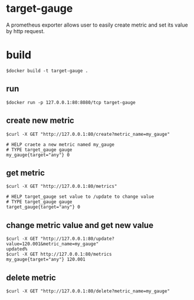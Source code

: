 # target-gauge

A prometheus exporter allows user to easily create metric and set its value by http request.

# build

    $docker build -t target-gauge .  

## run

    $docker run -p 127.0.0.1:80:8080/tcp target-gauge

## create new metric

    $curl -X GET "http://127.0.0.1:80/create?metric_name=my_gauge"

    # HELP craete a new metric named my_gauge  
    # TYPE target_gauge gauge
    my_gauge{target="any"} 0
## get metric

    $curl -X GET "http://127.0.0.1:80/metrics"

    # HELP target_gauge set value to /update to change value
    # TYPE target_gauge gauge
    target_gauge{target="any"} 0

## change metric value and get new value

    $curl -X GET "http://127.0.0.1:80/update?value=120.001&metric_name=my_gauge"
    updated%
    $curl -X GET http://127.0.0.1:80/metrics
    my_gauge{target="any"} 120.001

## delete metric

    $curl -X GET "http://127.0.0.1:80/delete?metric_name=my_gauge"





